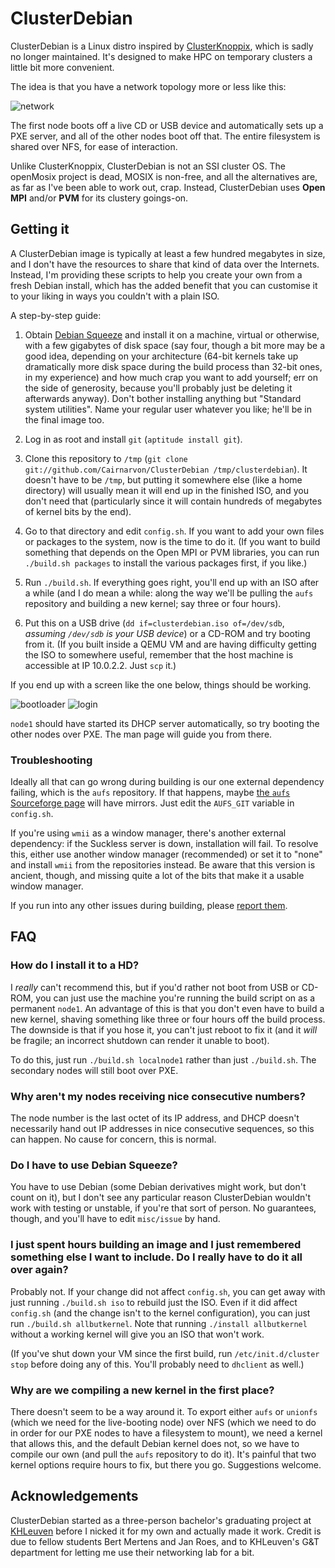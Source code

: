 # ClusterDebian

ClusterDebian is a Linux distro inspired by [ClusterKnoppix](http://clusterknoppix.sw.be/), which is sadly no longer maintained. It's designed to make HPC on temporary clusters a little bit more convenient.

The idea is that you have a network topology more or less like this:

![network](raw/master/doc/network.png "ClusterDebian network")

The first node boots off a live CD or USB device and automatically sets up a PXE server, and all of the other nodes boot off that. The entire filesystem is shared over NFS, for ease of interaction.

Unlike ClusterKnoppix, ClusterDebian is not an SSI cluster OS. The openMosix project is dead, MOSIX is non-free, and all the alternatives are, as far as I've been able to work out, crap. Instead, ClusterDebian uses **Open MPI** and/or **PVM** for its clustery goings-on.

## Getting it

A ClusterDebian image is typically at least a few hundred megabytes in size, and I don't have the resources to share that kind of data over the Internets. Instead, I'm providing these scripts to help you create your own from a fresh Debian install, which has the added benefit that you can customise it to your liking in ways you couldn't with a plain ISO.

A step-by-step guide:

1. Obtain [Debian Squeeze](http://www.debian.org/) and install it on a machine, virtual or otherwise, with a few gigabytes of disk space (say four, though a bit more may be a good idea, depending on your architecture (64-bit kernels take up dramatically more disk space during the build process than 32-bit ones, in my experience) and how much crap you want to add yourself; err on the side of generosity, because you'll probably just be deleting it afterwards anyway). Don't bother installing anything but "Standard system utilities". Name your regular user whatever you like; he'll be in the final image too.

2. Log in as root and install `git` (`aptitude install git`).

3. Clone this repository to `/tmp` (`git clone git://github.com/Cairnarvon/ClusterDebian /tmp/clusterdebian`). It doesn't have to be `/tmp`, but putting it somewhere else (like a home directory) will usually mean it will end up in the finished ISO, and you don't need that (particularly since it will contain hundreds of megabytes of kernel bits by the end).

4. Go to that directory and edit `config.sh`. If you want to add your own files or packages to the system, now is the time to do it. (If you want to build something that depends on the Open MPI or PVM libraries, you can run `./build.sh packages` to install the various packages first, if you like.)

5. Run `./build.sh`. If everything goes right, you'll end up with an ISO after a while (and I do mean a while: along the way we'll be pulling the `aufs` repository and building a new kernel; say three or four hours).

6. Put this on a USB drive (`dd if=clusterdebian.iso of=/dev/sdb`, *assuming `/dev/sdb` is your USB device*) or a CD-ROM and try booting from it. (If you built inside a QEMU VM and are having difficulty getting the ISO to somewhere useful, remember that the host machine is accessible at IP 10.0.2.2. Just `scp` it.)

If you end up with a screen like the one below, things should be working.

![bootloader](raw/master/doc/isolinux.png "ISOLINUX bootloader")
![login](raw/master/doc/node1.png "ClusterDebian node1 login")

`node1` should have started its DHCP server automatically, so try booting the other nodes over PXE. The man page will guide you from there.

### Troubleshooting

Ideally all that can go wrong during building is our one external dependency failing, which is the `aufs` repository. If that happens, maybe [the `aufs` Sourceforge page](http://aufs.sourceforge.net/) will have mirrors. Just edit the `AUFS_GIT` variable in `config.sh`.

If you're using `wmii` as a window manager, there's another external dependency: if the Suckless server is down, installation will fail. To resolve this, either use another window manager (recommended) or set it to "none" and install `wmii` from the repositories instead. Be aware that this version is ancient, though, and missing quite a lot of the bits that make it a usable window manager.

If you run into any other issues during building, please [report them](issues).

## FAQ

### How do I install it to a HD?

I *really* can't recommend this, but if you'd rather not boot from USB or CD-ROM, you can just use the machine you're running the build script on as a permanent `node1`. An advantage of this is that you don't even have to build a new kernel, shaving something like three or four hours off the build process. The downside is that if you hose it, you can't just reboot to fix it (and it *will* be fragile; an incorrect shutdown can render it unable to boot).

To do this, just run `./build.sh localnode1` rather than just `./build.sh`. The secondary nodes will still boot over PXE.

### Why aren't my nodes receiving nice consecutive numbers?

The node number is the last octet of its IP address, and DHCP doesn't necessarily hand out IP addresses in nice consecutive sequences, so this can happen. No cause for concern, this is normal.

### Do I have to use Debian Squeeze?

You have to use Debian (some Debian derivatives might work, but don't count on it), but I don't see any particular reason ClusterDebian wouldn't work with testing or unstable, if you're that sort of person. No guarantees, though, and you'll have to edit `misc/issue` by hand.

### I just spent hours building an image and I just remembered something else I want to include. Do I really have to do it all over again?

Probably not. If your change did not affect `config.sh`, you can get away with just running `./build.sh iso` to rebuild just the ISO. Even if it did affect `config.sh` (and the change isn't to the kernel configuration), you can just run `./build.sh allbutkernel`. Note that running `./install allbutkernel` without a working kernel will give you an ISO that won't work.

(If you've shut down your VM since the first build, run `/etc/init.d/cluster stop` before doing any of this. You'll probably need to `dhclient` as well.)

### Why are we compiling a new kernel in the first place?

There doesn't seem to be a way around it. To export either `aufs` or `unionfs` (which we need for the live-booting node) over NFS (which we need to do in order for our PXE nodes to have a filesystem to mount), we need a kernel that allows this, and the default Debian kernel does not, so we have to compile our own (and pull the `aufs` repository to do it). It's painful that two kernel options require hours to fix, but there you go. Suggestions welcome.

## Acknowledgements

ClusterDebian started as a three-person bachelor's graduating project at [KHLeuven](http://www.khleuven.be/) before I nicked it for my own and actually made it work. Credit is due to fellow students Bert Mertens and Jan Roes, and to KHLeuven's G&T department for letting me use their networking lab for a bit.
